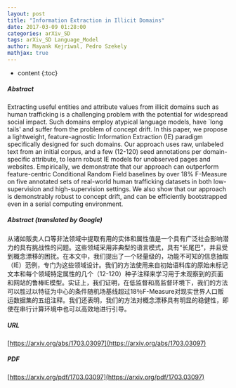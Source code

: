 ```yaml
---
layout: post
title: "Information Extraction in Illicit Domains"
date: 2017-03-09 01:28:00
categories: arXiv_SD
tags: arXiv_SD Language_Model
author: Mayank Kejriwal, Pedro Szekely
mathjax: true
---
```


* content
{:toc}

##### Abstract
Extracting useful entities and attribute values from illicit domains such as human trafficking is a challenging problem with the potential for widespread social impact. Such domains employ atypical language models, have `long tails' and suffer from the problem of concept drift. In this paper, we propose a lightweight, feature-agnostic Information Extraction (IE) paradigm specifically designed for such domains. Our approach uses raw, unlabeled text from an initial corpus, and a few (12-120) seed annotations per domain-specific attribute, to learn robust IE models for unobserved pages and websites. Empirically, we demonstrate that our approach can outperform feature-centric Conditional Random Field baselines by over 18\% F-Measure on five annotated sets of real-world human trafficking datasets in both low-supervision and high-supervision settings. We also show that our approach is demonstrably robust to concept drift, and can be efficiently bootstrapped even in a serial computing environment.

##### Abstract (translated by Google)
从诸如贩卖人口等非法领域中提取有用的实体和属性值是一个具有广泛社会影响潜力的具有挑战性的问题。这些领域采用非典型的语言模式，具有“长尾巴”，并且受到概念漂移的困扰。在本文中，我们提出了一个轻量级的，功能不可知的信息抽取（IE）范例，专门为这些领域设计。我们的方法使用来自初始语料库的原始未标记文本和每个领域特定属性的几个（12-120）种子注释来学习用于未观察到的页面和网站的鲁棒IE模型。实证上，我们证明，在低监督和高监督环境下，我们的方法可以胜过以特征为中心的条件随机场基线超过18％F-Measure对现实世界人口贩运数据集的五组注释。我们还表明，我们的方法对概念漂移具有明显的稳健性，即使在串行计算环境中也可以高效地进行引导。

##### URL
[https://arxiv.org/abs/1703.03097](https://arxiv.org/abs/1703.03097)

##### PDF
[https://arxiv.org/pdf/1703.03097](https://arxiv.org/pdf/1703.03097)

